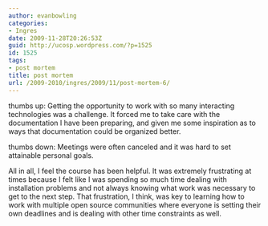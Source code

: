 ```yaml
---
author: evanbowling
categories:
- Ingres
date: 2009-11-28T20:26:53Z
guid: http://ucosp.wordpress.com/?p=1525
id: 1525
tags:
- post mortem
title: post mortem
url: /2009-2010/ingres/2009/11/post-mortem-6/
---
```


thumbs up: Getting the opportunity to work with so many interacting technologies was a challenge. It forced me to take care with the documentation I have been preparing, and given me some inspiration as to ways that documentation could be organized better.

thumbs down: Meetings were often canceled and it was hard to set attainable personal goals.

All in all, I feel the course has been helpful. It was extremely frustrating at times because I felt like I was spending so much time dealing with installation problems and not always knowing what work was necessary to get to the next step. That frustration, I think, was key to learning how to work with multiple open source communities where everyone is setting their own deadlines and is dealing with other time constraints as well.